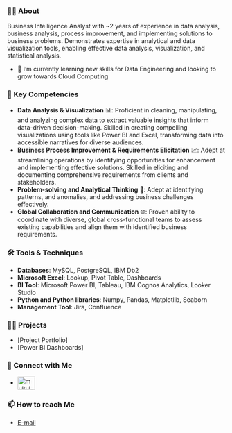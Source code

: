 ### 🙋‍♂️ About

Business Intelligence Analyst with ~2 years of experience in data analysis, business analysis, process improvement, and implementing solutions to business problems. Demonstrates expertise in analytical and data visualization tools, enabling effective data analysis, visualization, and statistical analysis.

- 🌱 I’m currently learning new skills for Data Engineering and looking to grow towards Cloud Computing

### 🚀 Key Competencies
* **Data Analysis & Visualization** 📊: Proficient in cleaning, manipulating, and analyzing complex data to extract valuable insights that inform data-driven decision-making. Skilled in creating compelling visualizations using tools like Power BI and Excel, transforming data into accessible narratives for diverse audiences.
* **Business Process Improvement & Requirements Elicitation** 📈: Adept at streamlining operations by identifying opportunities for enhancement and implementing effective solutions. Skilled in eliciting and documenting comprehensive requirements from clients and stakeholders.
* **Problem-solving and Analytical Thinking** 🚩: Adept at identifying patterns, and anomalies, and addressing business challenges effectively. 
* **Global Collaboration and Communication** 🌐: Proven ability to coordinate with diverse, global cross-functional teams to assess existing capabilities and align them with identified business requirements.


### 🛠️ Tools & Techniques
* **Databases**: MySQL, PostgreSQL, IBM Db2
* **Microsoft Excel**: Lookup, Pivot Table, Dashboards
* **BI Tool**: Microsoft Power BI, Tableau, IBM Cognos Analytics, Looker Studio
* **Python and Python libraries**: Numpy, Pandas, Matplotlib, Seaborn
* **Management Tool**: Jira, Confluence

### 👨‍💻 Projects
* [Project Portfolio]
* [Power BI Dashboards]

<h3 align="left">🔗 Connect with Me</h3>
<ul>
<li>
<a href="https://linkedin.com/in/mukul-gehlot" target="blank"><img align="center" src="https://raw.githubusercontent.com/rahuldkjain/github-profile-readme-generator/master/src/images/icons/Social/linked-in-alt.svg" alt="mukul-gehlot" height="30" width="40" /></a></ul></li>
</p>

### 📫 How to reach Me
- [E-mail](mailto:mukulgehlot7@gmail.com) 
<!--
**MukulGehlot/mukulgehlot** is a ✨ _special_ ✨ repository because its `README.md` (this file) appears on your GitHub profile.

Here are some ideas to get you started:

- 🔭 I’m currently working on ...
- 🌱 I’m currently learning ...
- 👯 I’m looking to collaborate on ...
- 🤔 I’m looking for help with ...
- 💬 Ask me about ...
- 📫 How to reach me: ...
- 😄 Pronouns: ...
- ⚡ Fun fact: ...
-->
